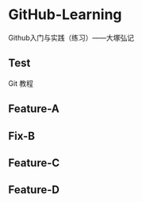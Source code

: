 # GitHub-Learning
Github入门与实践（练习）——大塚弘记

## Test
Git 教程

## Feature-A

## Fix-B

## Feature-C

## Feature-D
